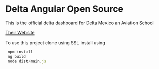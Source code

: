 # Delta Angular Open Source

This is the official delta dashboard for Delta Mexico an Aviation School

[Their Website](http://deltamexicoaviacion.com/)

To use this project clone using SSL
install using

```javascript
 npm install
 ng build
 node dist/main.js
```
